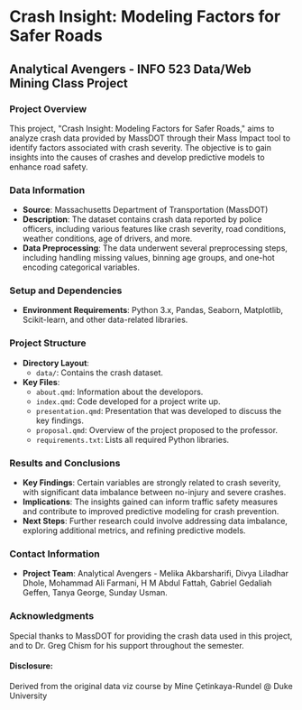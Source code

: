 # Crash Insight: Modeling Factors for Safer Roads
## Analytical Avengers - INFO 523 Data/Web Mining Class Project

### Project Overview
This project, "Crash Insight: Modeling Factors for Safer Roads," aims to analyze crash data provided by MassDOT through their Mass Impact tool to identify factors associated with crash severity. The objective is to gain insights into the causes of crashes and develop predictive models to enhance road safety.

### Data Information
- **Source**: Massachusetts Department of Transportation (MassDOT)
- **Description**: The dataset contains crash data reported by police officers, including various features like crash severity, road conditions, weather conditions, age of drivers, and more.
- **Data Preprocessing**: The data underwent several preprocessing steps, including handling missing values, binning age groups, and one-hot encoding categorical variables.

### Setup and Dependencies
- **Environment Requirements**: Python 3.x, Pandas, Seaborn, Matplotlib, Scikit-learn, and other data-related libraries.

### Project Structure
- **Directory Layout**:
  - `data/`: Contains the crash dataset.
- **Key Files**:
  - `about.qmd`: Information about the developors.
  - `index.qmd`: Code developed for a project write up.
  - `presentation.qmd`: Presentation that was developed to discuss the key findings.
  - `proposal.qmd`: Overview of the project proposed to the professor.
  - `requirements.txt`: Lists all required Python libraries.

### Results and Conclusions
- **Key Findings**: Certain variables are strongly related to crash severity, with significant data imbalance between no-injury and severe crashes.
- **Implications**: The insights gained can inform traffic safety measures and contribute to improved predictive modeling for crash prevention.
- **Next Steps**: Further research could involve addressing data imbalance, exploring additional metrics, and refining predictive models.

### Contact Information
- **Project Team**: Analytical Avengers - Melika Akbarsharifi, Divya Liladhar Dhole, Mohammad Ali Farmani, H M Abdul Fattah, Gabriel Gedaliah Geffen, Tanya George, Sunday Usman.

### Acknowledgments
Special thanks to MassDOT for providing the crash data used in this project, and to Dr. Greg Chism for his support throughout the semester.

#### Disclosure:
Derived from the original data viz course by Mine Çetinkaya-Rundel @ Duke University


